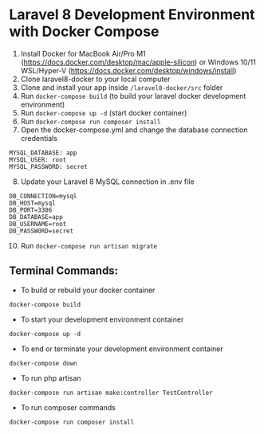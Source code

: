 # Laravel 8 Development Environment with Docker Compose

1. Install Docker for MacBook Air/Pro M1 (https://docs.docker.com/desktop/mac/apple-silicon) or Windows 10/11 WSL/Hyper-V (https://docs.docker.com/desktop/windows/install)
2. Clone laravel8-docker to your local computer
3. Clone and install your app inside `/laravel8-docker/src` folder
4. Run `docker-compose build` (to build your laravel docker development environment)
5. Run `docker-compose up -d` (start docker container)
6. Run `docker-compose run composer install`
7. Open the docker-compose.yml and change the database connection credentials
```
MYSQL_DATABASE: app
MYSQL_USER: root
MYSQL_PASSWORD: secret
```
8. Update your Laravel 8 MySQL connection in .env file
```
DB_CONNECTION=mysql
DB_HOST=mysql
DB_PORT=3306
DB_DATABASE=app
DB_USERNAME=root
DB_PASSWORD=secret
```
10. Run `docker-compose run artisan migrate`

## Terminal Commands:

- To build or rebuild your docker container
```
docker-compose build
```
- To start your development environment container
```
docker-compose up -d
```
- To end or terminate your development environment container
```
docker-compose down
```
- To run php artisan
```
docker-compose run artisan make:controller TestController
```
- To run composer commands
```
docker-compose run composer install
```
